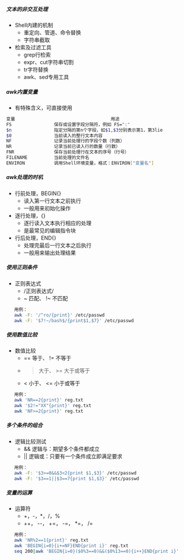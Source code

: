 ##### 文本的非交互处理
+ Shell内建的机制
   - 重定向、管道、命令替换
   - 字符串截取
+ 检索及过滤工具
   - grep行检索
   - expr、cut字符串切割
   - tr字符替换
   - awk、sed专用工具
##### awk内置变量
+ 有特殊含义，可直接使用
``` bash
变量                                    用途
FS                保存或设置字段分隔符，例如 FS=":"
$n                指定分隔的第n个字段，如$1,$3分别表示第1，第3lie
$0                当前读入的整行文本内容
NF                记录当前处理行的字段个数（列数）
NR                记录当前已读入行的数量（行数）
FNR               保存当前处理行在文本的序号（行号）
FILENAME          当前处理的文件名
ENVIRON           调用Shell环境变量，格式：ENVIRON["变量名"]
```
##### awk处理的时机
+ 行前处理，BEGIN{}
    - 读入第一行文本之前执行
    - 一般用来初始化操作
+ 逐行处理，{}
    - 逐行读入文本执行相应的处理
    - 是最常见的编辑指令块
+ 行后处理，END{}
    - 处理完最后一行文本之后执行
    - 一般用来输出处理结果
##### 使用正则条件
+ 正则表达式
    - /正则表达式/
    - ~ 匹配、 !~ 不匹配
```bash
   用例：
   awk -F: '/^ro/{print}' /etc/passwd
   awk -F: '$7!~/bash$/{print$1,$7}' /etc/passwd
```
##### 使用数值比较
+ 数值比较
    - == 等于、 != 不等于
    - > 大于、 >= 大于或等于
    - < 小于、 <= 小于或等于
```bash
   用例：
   awk 'NR==2{print}' reg.txt
   awk '$2!="XX"{print}' reg.txt
   awk 'NF>=2{print}' reg.txt
```
##### 多个条件的组合
+ 逻辑比较测试
    - && 逻辑与：期望多个条件都成立
    - || 逻辑或：只要有一个条件成立即满足要求
```bash
   用例：
   awk -F: '$3>=0&&$3<2{print $1,$3}' /etc/passwd
   awk -F: '$3==1||$3==7{print $1,$3}' /etc/passwd
```
##### 变量的运算
+ 运算符
    - +，-，*，/，%
    - ++， --， +=， -=， *=， /=
```bash
   用例：
   awk 'NR%2==1{print}' reg.txt
   awk 'BEGIN{i=0}{i+=NF}END{print i}' reg.txt
   seq 200|awk 'BEGIN{i=0}($0%3==0)&&($0%13==0){i++}END{print i}'
```
